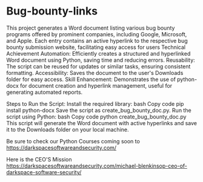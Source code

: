 # Bug-bounty-links
This project generates a Word document listing various bug bounty programs offered by prominent companies, including Google, Microsoft, and Apple. Each entry contains an active hyperlink to the respective bug bounty submission website, facilitating easy access for users
Technical Achievement
Automation: Efficiently creates a structured and hyperlinked Word document using Python, saving time and reducing errors.
Reusability: The script can be reused for updates or similar tasks, ensuring consistent formatting.
Accessibility: Saves the document to the user's Downloads folder for easy access.
Skill Enhancement: Demonstrates the use of python-docx for document creation and hyperlink management, useful for generating automated reports.

Steps to Run the Script:
Install the required library:
bash
Copy code
pip install python-docx
Save the script as create_bug_bounty_doc.py.
Run the script using Python:
bash
Copy code
python create_bug_bounty_doc.py
This script will generate the Word document with active hyperlinks and save it to the Downloads folder on your local machine.

Be sure to check our Python Courses coming soon to 
https://darkspacesoftwareandsecurity.com/

Here is the CEO'S Mission
https://darkspacesoftwareandsecurity.com/michael-blenkinsop-ceo-of-darkspace-software-security/
